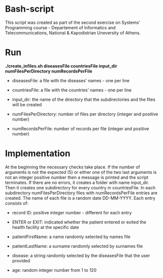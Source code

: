 # Bash-script

This script was created as part of the second exercise on Systems' Programming course - Departement of Informatics and Telecommunications, National & Kapodistrian Uneversity of Athens.

# Run

**./create_infiles.sh  diseasesFile  countriesFile  input_dir  numFilesPerDirectory numRecordsPerFile**

- diseasesFile: a file with the diseases' names - one per line

- countriesFile: a file with the countries' names - one per line

- input_dir: the name of the directory that the subdirectories and the files will be created

- numFilesPerDirectory: number of files per directory (integer and positive number)

- numRecordsPerFile: number of records per file (integer and positive number)

# Implementation

At the beginning the necessary checks take place. If the number of arguments is not the expected (5) or either one of the two last arguments is not an integer positive number then a message is printed and the script terminates. If there are no errors, it creates a folder with name input_dir. Then it creates one subdirectory for every country in countriesFile. In each subdirectory numFilesPerDirectory files with numRecordsPerFile entries are created. The name of each file is a random date DD-MM-YYYY. Each entry consists of:

- record ID: positive integer number - different for each entry

- ENTER or EXIT: indicated whether the patient entered or exited the health facility at the specific date

- patientFirstName: a name randomly selected by names file

- patientLastName: a surname randomly selected by surnames file

- disease: a string randomly selected by the diseasesFile that the user provided

- age: random integer number from 1 to 120
